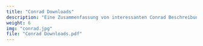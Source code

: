 ```yaml
---
title: "Conrad Downloads"
description: "Eine Zusammenfassung von interessanten Conrad Beschreibungen. Du findest Internet Links auf der Conrad Homepage zu informativen Unterlagen und Beschreibungen welche Du Dir als pdf downloaden kannst."
weight: 6
img: "conrad.jpg"
file: "Conrad Downloads.pdf"
---
```


